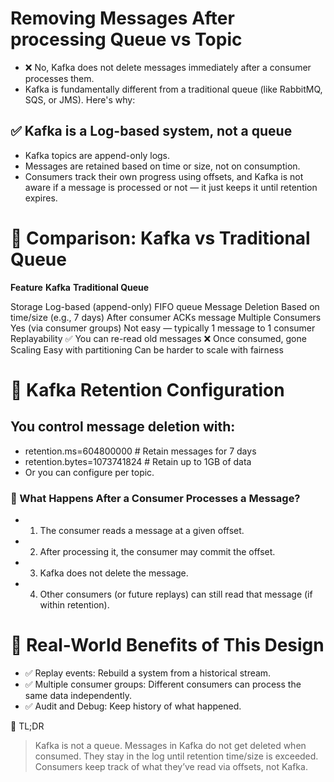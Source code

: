 # Removing Messages After processing Queue vs Topic


* ❌ No, Kafka does not delete messages immediately after a consumer processes them.
* Kafka is fundamentally different from a traditional queue (like RabbitMQ, SQS, or JMS). Here's why:


## ✅ Kafka is a Log-based system, not a queue

* Kafka topics are append-only logs.
* Messages are retained based on time or size, not on consumption.
* Consumers track their own progress using offsets, and Kafka is not aware if a message is processed or not — it just keeps it until retention expires.



# 🔄 Comparison: Kafka vs Traditional Queue

**Feature**	                                 **Kafka**                              **Traditional Queue**

Storage	                                  Log-based (append-only)	                   FIFO queue
Message Deletion	                        Based on time/size (e.g., 7 days)	         After consumer ACKs message
Multiple Consumers	                      Yes (via consumer groups)	                 Not easy — typically 1 message to 1 consumer
Replayability	                            ✅ You can re-read old messages	           ❌ Once consumed, gone
Scaling	                                  Easy with partitioning	                   Can be harder to scale with fairness



# 🔧 Kafka Retention Configuration

## You control message deletion with:

* retention.ms=604800000      # Retain messages for 7 days
* retention.bytes=1073741824  # Retain up to 1GB of data
* Or you can configure per topic.



### 🔁 What Happens After a Consumer Processes a Message?

*  1. The consumer reads a message at a given offset.
*  2. After processing it, the consumer may commit the offset.
*  3. Kafka does not delete the message.
*  4. Other consumers (or future replays) can still read that message (if within retention).

# 🎯 Real-World Benefits of This Design

* ✅ Replay events: Rebuild a system from a historical stream.
* ✅ Multiple consumer groups: Different consumers can process the same data independently.
* ✅ Audit and Debug: Keep history of what happened.

🧠 TL;DR

> Kafka is not a queue.
Messages in Kafka do not get deleted when consumed.
They stay in the log until retention time/size is exceeded.
Consumers keep track of what they’ve read via offsets, not Kafka.

